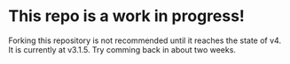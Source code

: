 # This repo is a work in progress!
Forking this repository is not recommended until it reaches the state of v4.
It is currently at v3.1.5. Try comming back in about two weeks.
